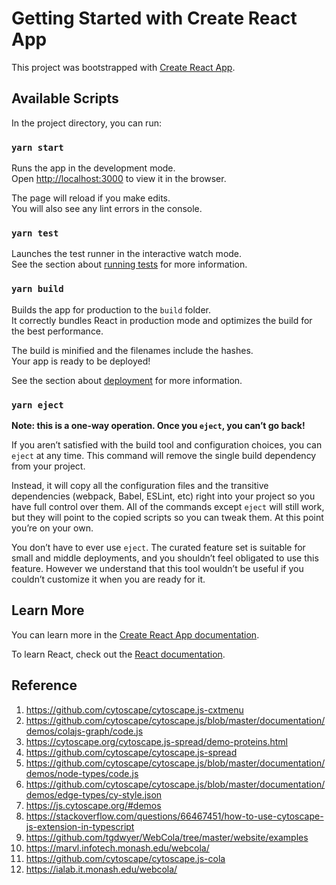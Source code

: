 # Getting Started with Create React App

This project was bootstrapped with [Create React App](https://github.com/facebook/create-react-app).

## Available Scripts

In the project directory, you can run:

### `yarn start`

Runs the app in the development mode.\
Open [http://localhost:3000](http://localhost:3000) to view it in the browser.

The page will reload if you make edits.\
You will also see any lint errors in the console.

### `yarn test`

Launches the test runner in the interactive watch mode.\
See the section about [running tests](https://facebook.github.io/create-react-app/docs/running-tests) for more information.

### `yarn build`

Builds the app for production to the `build` folder.\
It correctly bundles React in production mode and optimizes the build for the best performance.

The build is minified and the filenames include the hashes.\
Your app is ready to be deployed!

See the section about [deployment](https://facebook.github.io/create-react-app/docs/deployment) for more information.

### `yarn eject`

**Note: this is a one-way operation. Once you `eject`, you can’t go back!**

If you aren’t satisfied with the build tool and configuration choices, you can `eject` at any time. This command will remove the single build dependency from your project.

Instead, it will copy all the configuration files and the transitive dependencies (webpack, Babel, ESLint, etc) right into your project so you have full control over them. All of the commands except `eject` will still work, but they will point to the copied scripts so you can tweak them. At this point you’re on your own.

You don’t have to ever use `eject`. The curated feature set is suitable for small and middle deployments, and you shouldn’t feel obligated to use this feature. However we understand that this tool wouldn’t be useful if you couldn’t customize it when you are ready for it.

## Learn More

You can learn more in the [Create React App documentation](https://facebook.github.io/create-react-app/docs/getting-started).

To learn React, check out the [React documentation](https://reactjs.org/).



## Reference
1. https://github.com/cytoscape/cytoscape.js-cxtmenu
2. https://github.com/cytoscape/cytoscape.js/blob/master/documentation/demos/colajs-graph/code.js
3. https://cytoscape.org/cytoscape.js-spread/demo-proteins.html
4. https://github.com/cytoscape/cytoscape.js-spread
5. https://github.com/cytoscape/cytoscape.js/blob/master/documentation/demos/node-types/code.js
6. https://github.com/cytoscape/cytoscape.js/blob/master/documentation/demos/edge-types/cy-style.json
7. https://js.cytoscape.org/#demos
8. https://stackoverflow.com/questions/66467451/how-to-use-cytoscape-js-extension-in-typescript
9. https://github.com/tgdwyer/WebCola/tree/master/website/examples
10. https://marvl.infotech.monash.edu/webcola/
11. https://github.com/cytoscape/cytoscape.js-cola
12. https://ialab.it.monash.edu/webcola/
